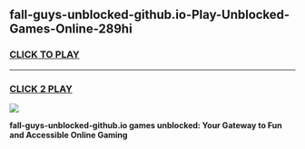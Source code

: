 
## fall-guys-unblocked-github.io-Play-Unblocked-Games-Online-289hi
<h3>
<a href="https://premium76.site?title=fall-guys-unblocked-github.io&ref=25A">CLICK TO PLAY</a></h3>
<hr>

<h3>
<a href="https://premium76.site?title=fall-guys-unblocked-github.io&ref=25A">CLICK 2 PLAY</a>
  
</h3>

<a href="https://premium76.site?title=fall-guys-unblocked-github.io&ref=25A"><img src="https://clearcache.store/games.png"></a>


**fall-guys-unblocked-github.io games unblocked: Your Gateway to Fun and Accessible Online Gaming**
